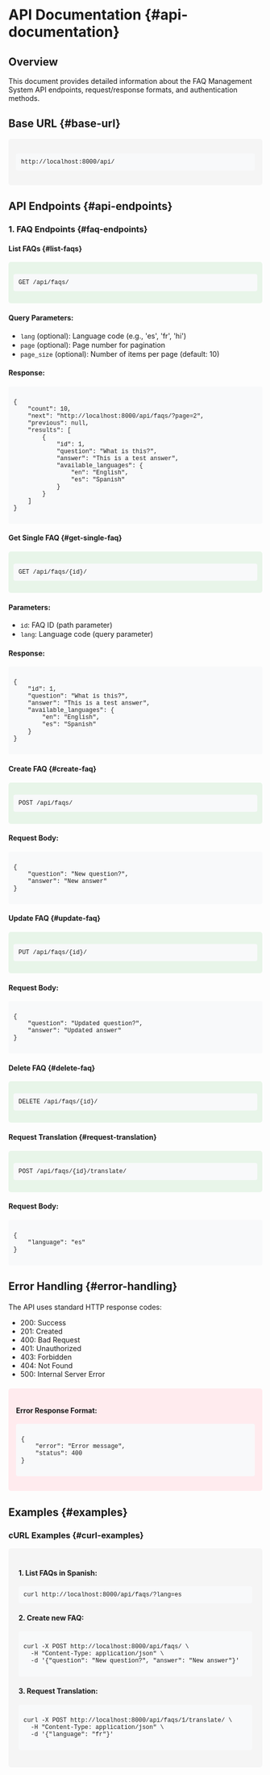 # API Documentation {#api-documentation}

<div class="section-content">
  <h2>Overview</h2>
  <p>This document provides detailed information about the FAQ Management System API endpoints, request/response formats, and authentication methods.</p>
</div>

## Base URL {#base-url}

<div class="code-block">
  <pre><code>http://localhost:8000/api/</code></pre>
</div>


## API Endpoints {#api-endpoints}

### 1. FAQ Endpoints {#faq-endpoints}

#### List FAQs {#list-faqs}

<div class="endpoint-block">
  <pre><code class="language-http">GET /api/faqs/</code></pre>
</div>

<div class="parameters">
  <h4>Query Parameters:</h4>
  <ul>
    <li><code>lang</code> (optional): Language code (e.g., 'es', 'fr', 'hi')</li>
    <li><code>page</code> (optional): Page number for pagination</li>
    <li><code>page_size</code> (optional): Number of items per page (default: 10)</li>
  </ul>
</div>

<div class="response">
  <h4>Response:</h4>
  <pre><code class="language-json">
{
    "count": 10,
    "next": "http://localhost:8000/api/faqs/?page=2",
    "previous": null,
    "results": [
        {
            "id": 1,
            "question": "What is this?",
            "answer": "This is a test answer",
            "available_languages": {
                "en": "English",
                "es": "Spanish"
            }
        }
    ]
}
  </code></pre>
</div>

#### Get Single FAQ {#get-single-faq}

<div class="endpoint-block">
  <pre><code class="language-http">GET /api/faqs/{id}/</code></pre>
</div>

<div class="parameters">
  <h4>Parameters:</h4>
  <ul>
    <li><code>id</code>: FAQ ID (path parameter)</li>
    <li><code>lang</code>: Language code (query parameter)</li>
  </ul>
</div>

<div class="response">
  <h4>Response:</h4>
  <pre><code class="language-json">
{
    "id": 1,
    "question": "What is this?",
    "answer": "This is a test answer",
    "available_languages": {
        "en": "English",
        "es": "Spanish"
    }
}
  </code></pre>
</div>

#### Create FAQ {#create-faq}

<div class="endpoint-block">
  <pre><code class="language-http">POST /api/faqs/</code></pre>
</div>

<div class="request">
  <h4>Request Body:</h4>
  <pre><code class="language-json">
{
    "question": "New question?",
    "answer": "New answer"
}
  </code></pre>
</div>

#### Update FAQ {#update-faq}

<div class="endpoint-block">
  <pre><code class="language-http">PUT /api/faqs/{id}/</code></pre>
</div>

<div class="request">
  <h4>Request Body:</h4>
  <pre><code class="language-json">
{
    "question": "Updated question?",
    "answer": "Updated answer"
}
  </code></pre>
</div>

#### Delete FAQ {#delete-faq}

<div class="endpoint-block">
  <pre><code class="language-http">DELETE /api/faqs/{id}/</code></pre>
</div>

#### Request Translation {#request-translation}

<div class="endpoint-block">
  <pre><code class="language-http">POST /api/faqs/{id}/translate/</code></pre>
</div>

<div class="request">
  <h4>Request Body:</h4>
  <pre><code class="language-json">
{
    "language": "es"
}
  </code></pre>
</div>

## Error Handling {#error-handling}

<div class="section-content">
  <p>The API uses standard HTTP response codes:</p>
  <ul>
    <li>200: Success</li>
    <li>201: Created</li>
    <li>400: Bad Request</li>
    <li>401: Unauthorized</li>
    <li>403: Forbidden</li>
    <li>404: Not Found</li>
    <li>500: Internal Server Error</li>
  </ul>
</div>

<div class="error-response">
  <h4>Error Response Format:</h4>
  <pre><code class="language-json">
{
    "error": "Error message",
    "status": 400
}
  </code></pre>
</div>

## Examples {#examples}

### cURL Examples {#curl-examples}

<div class="example-block">
  <h4>1. List FAQs in Spanish:</h4>
  <pre><code class="language-bash">curl http://localhost:8000/api/faqs/?lang=es</code></pre>

  <h4>2. Create new FAQ:</h4>
  <pre><code class="language-bash">
curl -X POST http://localhost:8000/api/faqs/ \
  -H "Content-Type: application/json" \
  -d '{"question": "New question?", "answer": "New answer"}'
  </code></pre>

  <h4>3. Request Translation:</h4>
  <pre><code class="language-bash">
curl -X POST http://localhost:8000/api/faqs/1/translate/ \
  -H "Content-Type: application/json" \
  -d '{"language": "fr"}'
  </code></pre>
</div>


<style>
.section-content {
  margin: 20px 0;
}

.code-block {
  background-color: #f5f5f5;
  padding: 15px;
  border-radius: 5px;
  margin: 10px 0;
}

.endpoint-block {
  background-color: #e8f5e9;
  padding: 10px;
  border-radius: 5px;
  margin: 10px 0;
}

.parameters, .response, .request {
  margin: 15px 0;
}

.error-response {
  background-color: #ffebee;
  padding: 15px;
  border-radius: 5px;
  margin: 10px 0;
}

.example-block {
  background-color: #f5f5f5;
  padding: 20px;
  border-radius: 5px;
  margin: 15px 0;
}

pre {
  background-color: #f8f9fa;
  padding: 10px;
  border-radius: 4px;
  overflow-x: auto;
}

code {
  font-family: 'Courier New', Courier, monospace;
}
</style>